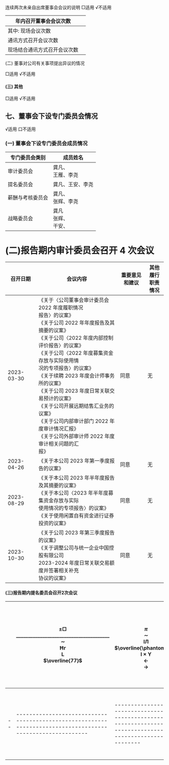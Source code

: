 连续两次未亲自出席董事会会议的说明 □适用 √不适用

| 年内召开董事会会议次数    |  |
|----------------|--|
| 其中: 现场会议次数     |  |
| 通讯方式召开会议次数     |  |
| 现场结合通讯方式召开会议次数 |  |

(二) 董事对公司有关事项提出异议的情况

□适用 √不适用

#### (三) 其他

□适用 √不适用

## 七、董事会下设专门委员会情况

√适用 口不适用

### (一) 董事会下设专门委员会成员情况

| 专门委员会类别  | 成员姓名             |
|----------|------------------|
| 审计委员会    | 龚凡、<br>王雁、李尧     |
| 提名委员会    | 龚凡、王安、李尧         |
| 薪酬与考核委员会 | 龚凡、<br>张辉、李尧     |
| 战略委员会    | 龚凡<br>张辉、<br>干安、 |

# (二)报告期内审计委员会召开 4 次会议

| 召开日期       | 会议内容                                                                                                                                                                                                                                                                                        | 重要意见和建议 | 其他履行<br>职责情况 |
|------------|---------------------------------------------------------------------------------------------------------------------------------------------------------------------------------------------------------------------------------------------------------------------------------------------|---------|--------------|
| 2023-03-30 | 《关于〈公司董事会审计委员会 2022 年度履职情况<br>报告〉的议案》<br>《关于公司 2022 年年度报告及其摘要的议案》<br>《关于公司〈2022 年度内部控制评价报告〉的议案》<br>《关于公司〈2022 年度募集资金存放与实际使用情<br>况的专项报告〉的议案》<br>《关于续聘 2023 年度会计师事务所的议案》<br>《关于公司 2023 年度日常关联交易预计的议案》<br>《关于公司开展远期结售汇业务的议案》<br>《关于公司内部审计部门 2022 年度审计情况汇报》<br>《关于公司外部审计师 2022 年度审计相关问题的汇<br>报》 | 同意      | 无            |
| 2023-04-26 | 《关于本公司 2023 年第一季度报告的议案》                                                                                                                                                                                                                                                                     | 同意      | 无            |
| 2023-08-29 | 《关于本公司 2023 年半年度报告及其摘要的议案》<br>《关于本公司〈2023 年半年度募集资金存放与实际<br>使用情况的专项报告〉的议案》<br>《关于使用闲置自有资金进行证券投资的议案》                                                                                                                                                                                          | 同意      | 无            |
| 2023-10-30 | 《关于公司 2023 年第三季度报告的议案》<br>《关于调整公司与统一企业中国控股有限公司<br>2023-2024 年度日常关联交易额度并签署相关补充<br>协议的议案》                                                                                                                                                                                                     | 同意      | 无            |

#### (三)报告期内提名委员会召开2次会议

|  | $\pm \Box$<br>_______________________________________<br>$\sim$<br>Ħг<br>$\mathbf{L}$<br>$\overline{77}$ | <br>$\pi$<br>$\sim$<br>IЛ<br>$\overline{\phantom{a}}$<br>$\mathbf{I} \times \mathbf{Y}$<br>$\leftarrow$<br>$\rightarrow$ | 和建<br>$\text{L} \text{H} \text{ } \text{ } \text{ }$<br>$\pm$<br>$-1/$<br>$\sim$<br>LΧ<br>1h<br>п<br>$\Box$<br>$\mathcal{L}$<br>$\rightarrow$<br>$\overline{\phantom{a}}$<br>$\overline{\phantom{a}}$ | $\mathbf{L}$<br>$-$<br>他履<br>$\rightarrow$<br>$\overline{\cdot}$ |
|--|----------------------------------------------------------------------------------------------------------|--------------------------------------------------------------------------------------------------------------------------|-------------------------------------------------------------------------------------------------------------------------------------------------------------------------------------------------------|------------------------------------------------------------------|
|--|----------------------------------------------------------------------------------------------------------|--------------------------------------------------------------------------------------------------------------------------|-------------------------------------------------------------------------------------------------------------------------------------------------------------------------------------------------------|------------------------------------------------------------------|